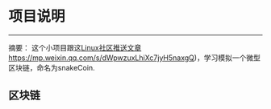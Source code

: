 # 项目说明

---

摘要： 这个小项目跟这[Linux社区推送文章]()https://mp.weixin.qq.com/s/dWpwzuxLhiXc7jyH5naxgQ)，学习模拟一个微型区块链，命名为snakeCoin.

## 区块链


